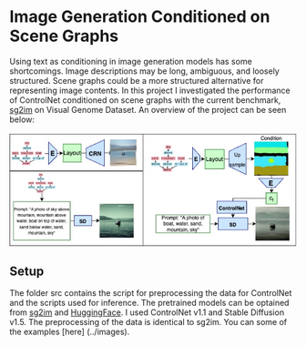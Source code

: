 # Image Generation Conditioned on Scene Graphs

Using text as conditioning in image generation models has some shortcomings. Image descriptions may be long, ambiguous, and loosely structured. Scene graphs could be a more structured alternative for representing image contents. In this project I investigated the performance of ControlNet conditioned on scene graphs with the current benchmark, [sg2im](https://github.com/google/sg2im) on Visual Genome Dataset. An overview of the project can be seen below:

![alt text](https://github.com/Yeganeh1377/ImageGenerationFromSceneGraphsUsingControlNet/blob/main/images/fig1.jpg)


## Setup
The folder src contains the script for preprocessing the data for ControlNet and the scripts used for inference. The pretrained models can be optained from [sg2im](https://github.com/google/sg2im) and [HuggingFace]([https://github.com/google/sg2im](https://huggingface.co/docs/diffusers/training/controlnet)https://huggingface.co/docs/diffusers/training/controlnet). I used ControlNet v1.1 and Stable Diffusion v1.5. The preprocessing of the data is identical to sg2im. You can some of the examples [here] (../images).
